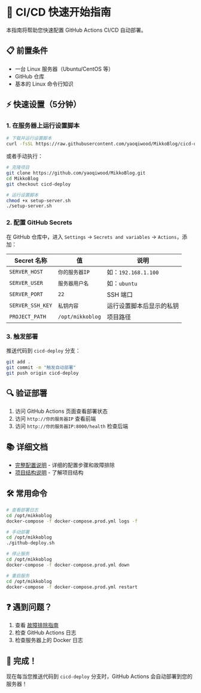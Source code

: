 # 🚀 CI/CD 快速开始指南

本指南将帮助您快速配置 GitHub Actions CI/CD 自动部署。

## 📋 前置条件

- 一台 Linux 服务器（Ubuntu/CentOS 等）
- GitHub 仓库
- 基本的 Linux 命令行知识

## ⚡ 快速设置（5分钟）

### 1. 在服务器上运行设置脚本

```bash
# 下载并运行设置脚本
curl -fsSL https://raw.githubusercontent.com/yaoqiwood/MikkoBlog/cicd-deploy/setup-server.sh | bash
```

或者手动执行：

```bash
# 克隆项目
git clone https://github.com/yaoqiwood/MikkoBlog.git
cd MikkoBlog
git checkout cicd-deploy

# 运行设置脚本
chmod +x setup-server.sh
./setup-server.sh
```

### 2. 配置 GitHub Secrets

在 GitHub 仓库中，进入 `Settings` -> `Secrets and variables` -> `Actions`，添加：

| Secret 名称 | 值 | 说明 |
|------------|---|------|
| `SERVER_HOST` | `你的服务器IP` | 如：`192.168.1.100` |
| `SERVER_USER` | `服务器用户名` | 如：`ubuntu` |
| `SERVER_PORT` | `22` | SSH 端口 |
| `SERVER_SSH_KEY` | `私钥内容` | 运行设置脚本后显示的私钥 |
| `PROJECT_PATH` | `/opt/mikkoblog` | 项目路径 |

### 3. 触发部署

推送代码到 `cicd-deploy` 分支：

```bash
git add .
git commit -m "触发自动部署"
git push origin cicd-deploy
```

## 🔍 验证部署

1. 访问 GitHub Actions 页面查看部署状态
2. 访问 `http://你的服务器IP` 查看前端
3. 访问 `http://你的服务器IP:8000/health` 检查后端

## 📚 详细文档

- [完整配置说明](CICD_SETUP.md) - 详细的配置步骤和故障排除
- [项目结构说明](PROJECT_STRUCTURE.md) - 了解项目结构

## 🛠️ 常用命令

```bash
# 查看部署日志
cd /opt/mikkoblog
docker-compose -f docker-compose.prod.yml logs -f

# 手动部署
cd /opt/mikkoblog
./github-deploy.sh

# 停止服务
cd /opt/mikkoblog
docker-compose -f docker-compose.prod.yml down

# 重启服务
cd /opt/mikkoblog
docker-compose -f docker-compose.prod.yml restart
```

## ❓ 遇到问题？

1. 查看 [故障排除指南](CICD_SETUP.md#故障排除)
2. 检查 GitHub Actions 日志
3. 检查服务器上的 Docker 日志

## 🎉 完成！

现在每当您推送代码到 `cicd-deploy` 分支时，GitHub Actions 会自动部署到您的服务器！
